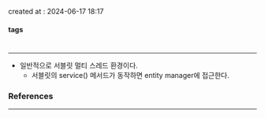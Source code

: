 created at : 2024-06-17 18:17

#### tags

#

--- 

- 일반적으로 서블릿 멀티 스레드 환경이다.
	- 서블릿의 service() 메서드가 동작하면 entity manager에 접근한다.

### References
---
[]()
